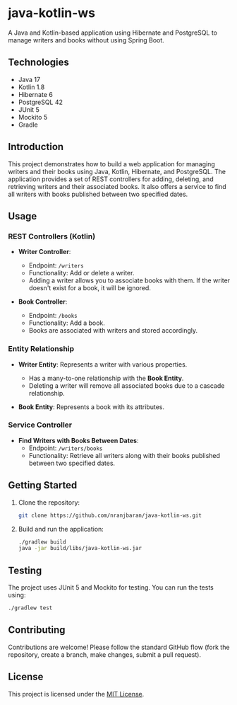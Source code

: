 
# java-kotlin-ws

A Java and Kotlin-based application using Hibernate and PostgreSQL to manage writers and books without using Spring Boot.

## Technologies

- Java 17
- Kotlin 1.8
- Hibernate 6
- PostgreSQL 42
- JUnit 5
- Mockito 5
- Gradle

## Introduction

This project demonstrates how to build a web application for managing writers and their books using Java, Kotlin, Hibernate, and PostgreSQL. The application provides a set of REST controllers for adding, deleting, and retrieving writers and their associated books. It also offers a service to find all writers with books published between two specified dates.

## Usage

### REST Controllers (Kotlin)

- **Writer Controller**:
  - Endpoint: `/writers`
  - Functionality: Add or delete a writer.
  - Adding a writer allows you to associate books with them. If the writer doesn't exist for a book, it will be ignored.
  
- **Book Controller**:
  - Endpoint: `/books`
  - Functionality: Add a book.
  - Books are associated with writers and stored accordingly.

### Entity Relationship

- **Writer Entity**: Represents a writer with various properties.
  - Has a many-to-one relationship with the **Book Entity**.
  - Deleting a writer will remove all associated books due to a cascade relationship.

- **Book Entity**: Represents a book with its attributes.

### Service Controller

- **Find Writers with Books Between Dates**:
  - Endpoint: `/writers/books`
  - Functionality: Retrieve all writers along with their books published between two specified dates.

## Getting Started

1. Clone the repository:
   ```bash
   git clone https://github.com/nranjbaran/java-kotlin-ws.git
   ```

2. Build and run the application:
   ```bash
   ./gradlew build
   java -jar build/libs/java-kotlin-ws.jar
   ```

## Testing

The project uses JUnit 5 and Mockito for testing. You can run the tests using:
```bash
./gradlew test
```

## Contributing

Contributions are welcome! Please follow the standard GitHub flow (fork the repository, create a branch, make changes, submit a pull request).

## License

This project is licensed under the [MIT License](LICENSE).
